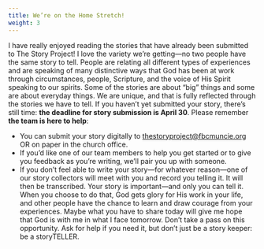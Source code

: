 ```yaml
---
title: We’re on the Home Stretch!
weight: 3
---
```


I have really enjoyed reading the stories that have already been submitted to The Story Project! I love the variety we’re getting—no two people have the same story to tell. People are relating all different types of experiences and are speaking of many distinctive ways that God has been at work through circumstances, people, Scripture, and the voice of His Spirit speaking to our spirits. Some of the stories are about “big” things and some are about everyday things. We are unique, and that is fully reflected through the stories we have to tell.
If you haven’t yet submitted your story, there’s still time: **the deadline for story submission is April 30**. Please remember **the team is here to help**:
- You can submit your story digitally to  [thestoryproject@fbcmuncie.org](mailto:thestoryproject@fbcmuncie.org) OR  on paper in the church office.
- If you’d like one of our team members to help you get started or to give you feedback as you’re writing, we’ll pair you up with someone.
- If you don’t feel able to write your story—for whatever reason—one of our story collectors will meet with you and record you telling it. It will then be transcribed.
Your story is important—and only you can tell it. When you choose to do that, God gets glory for His work in your life, and other people have the chance to learn and draw courage from your experiences. Maybe what you have to share today will give me hope that God is with me in what I face tomorrow. Don’t take a pass on this opportunity. Ask for help if you need it, but don’t just be a story keeper: be a storyTELLER.